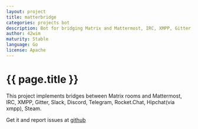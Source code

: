 ```yaml
---
layout: project
title: matterbridge
categories: projects bot
description: Bot for bridging Matrix and Mattermost, IRC, XMPP, Gitter, Slack, Discord, Telegram, Rocket.Chat, Hipchat(via xmpp), Steam.
author: 42wim
maturity: Stable
language: Go
license: Apache
---
```


# {{ page.title }}
This project implements bridges between Matrix rooms and Mattermost, IRC, XMPP, Gitter, Slack, Discord, Telegram, Rocket.Chat, Hipchat(via xmpp), Steam.

Get it and report issues at [github](https://github.com/42wim/matterbridge)
